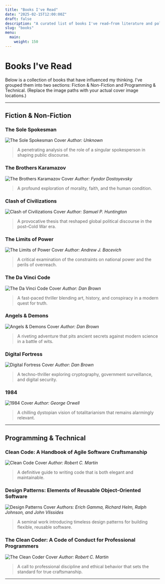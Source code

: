 ```yaml
---
title: "Books I've Read"
date: "2025-02-15T12:00:00Z"
draft: false
description: "A curated list of books I've read—from literature and politics to software development classics. I keep this list short for a good reason."
slug: "books"
menu:
  main:
    weight: 150
---
```


# Books I've Read

Below is a collection of books that have influenced my thinking. I’ve grouped them into two sections: Fiction & Non-Fiction and Programming & Technical. (Replace the image paths with your actual cover image locations.)

---

## Fiction & Non-Fiction

### The Sole Spokesman
![The Sole Spokesman Cover](/images/covers/sole-spokesman.jpg)
*Author: Unknown*  
> A penetrating analysis of the role of a singular spokesperson in shaping public discourse.

### The Brothers Karamazov
![The Brothers Karamazov Cover](/images/covers/brothers-karamazov.jpg)
*Author: Fyodor Dostoyevsky*  
> A profound exploration of morality, faith, and the human condition.

### Clash of Civilizations
![Clash of Civilizations Cover](/images/covers/clash-of-civilizations.jpg)
*Author: Samuel P. Huntington*  
> A provocative thesis that reshaped global political discourse in the post–Cold War era.

### The Limits of Power
![The Limits of Power Cover](/images/covers/limits-of-power.jpg)
*Author: Andrew J. Bacevich*  
> A critical examination of the constraints on national power and the perils of overreach.

### The Da Vinci Code
![The Da Vinci Code Cover](/images/covers/da-vinci-code.jpg)
*Author: Dan Brown*  
> A fast-paced thriller blending art, history, and conspiracy in a modern quest for truth.

### Angels & Demons
![Angels & Demons Cover](/images/covers/angels-demons.jpg)
*Author: Dan Brown*  
> A riveting adventure that pits ancient secrets against modern science in a battle of wits.

### Digital Fortress
![Digital Fortress Cover](/images/covers/digital-fortress.jpg)
*Author: Dan Brown*  
> A techno-thriller exploring cryptography, government surveillance, and digital security.

### 1984
![1984 Cover](/images/covers/1984.jpg)
*Author: George Orwell*  
> A chilling dystopian vision of totalitarianism that remains alarmingly relevant.

---

## Programming & Technical

### Clean Code: A Handbook of Agile Software Craftsmanship
![Clean Code Cover](/images/covers/clean-code.jpg)
*Author: Robert C. Martin*  
> A definitive guide to writing code that is both elegant and maintainable.

### Design Patterns: Elements of Reusable Object-Oriented Software
![Design Patterns Cover](/images/covers/design-patterns.jpg)
*Authors: Erich Gamma, Richard Helm, Ralph Johnson, and John Vlissides*  
> A seminal work introducing timeless design patterns for building flexible, reusable software.

### The Clean Coder: A Code of Conduct for Professional Programmers
![The Clean Coder Cover](/images/covers/the-clean-coder.jpg)
*Author: Robert C. Martin*  
> A call to professional discipline and ethical behavior that sets the standard for true craftsmanship.

---

